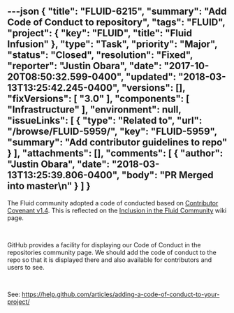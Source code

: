 ---json
{
  "title": "FLUID-6215",
  "summary": "Add Code of Conduct to repository",
  "tags": "FLUID",
  "project": {
    "key": "FLUID",
    "title": "Fluid Infusion"
  },
  "type": "Task",
  "priority": "Major",
  "status": "Closed",
  "resolution": "Fixed",
  "reporter": "Justin Obara",
  "date": "2017-10-20T08:50:32.599-0400",
  "updated": "2018-03-13T13:25:42.245-0400",
  "versions": [],
  "fixVersions": [
    "3.0"
  ],
  "components": [
    "Infrastructure"
  ],
  "environment": null,
  "issueLinks": [
    {
      "type": "Related to",
      "url": "/browse/FLUID-5959/",
      "key": "FLUID-5959",
      "summary": "Add contributor guidelines to repo"
    }
  ],
  "attachments": [],
  "comments": [
    {
      "author": "Justin Obara",
      "date": "2018-03-13T13:25:39.806-0400",
      "body": "PR Merged into master\n"
    }
  ]
}
---
The Fluid community adopted a code of conducted based on [Contributor Covenant v1.4](https://www.contributor-covenant.org/version/1/4/code-of-conduct.html). This is reflected on the [Inclusion in the Fluid Community](https://wiki.fluidproject.org/display/fluid/Inclusion+in+the+Fluid+Community) wiki page.

 

GitHub provides a facility for displaying our Code of Conduct in the repositories community page. We should add the code of conduct to the repo so that it is displayed there and also available for contributors and users to see.

 

See: <https://help.github.com/articles/adding-a-code-of-conduct-to-your-project/>

        